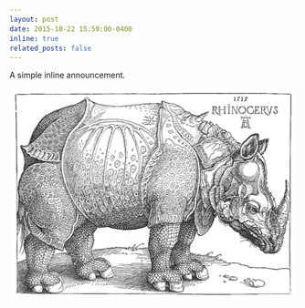 ```yaml
---
layout: post
date: 2015-10-22 15:59:00-0400
inline: true
related_posts: false
---
```


A simple inline announcement.

![rhino](assets\img\rhino.png)